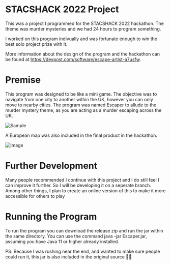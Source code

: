 STACSHACK 2022 Project
======================

This was a project I programmed for the STACSHACK 2022 hackathon. The theme was murder mysteries and we had 24 hours to program something.

I worked on this program indivually and was fortunate enough to win the best solo project prize with it.

More information about the design of the program and the hackathon can be found at https://devpost.com/software/escape-artist-a7usfw.

Premise
=======

This program was designed to be like a mini game. The objective was to navigate from one city to another within the UK, however you can only move to nearby cities. The program was named Escaper to allude to the murder mystery theme, as you are acting as a murder escaping across the UK.

![Sample](https://user-images.githubusercontent.com/29730245/157106741-6e16fe9b-6f55-4fbf-8e45-b027ff09c7db.png)

A European map was also included in the final product in the hackathon.

![image](https://user-images.githubusercontent.com/29730245/157107233-e8d08cfe-e1b5-4ea9-9e3f-eefe4850c6a5.png)

Further Development
===================

Many people recommended I continue with this project and I do still feel I can improve it further. So I will be developing it on a seperate branch.
Among other things, I plan to create an online version of this to make it more accessible for others to play

Running the Program
===================

To run the program you can download the release zip and run the jar within the same directory.
You can use the command java -jar Escaper.jar, assuming you have Java 11 or higher already installed.

PS. Because I was rushing near the end, and wanted to make sure people could run it, this jar is also included in the original source 🤦‍♂️
